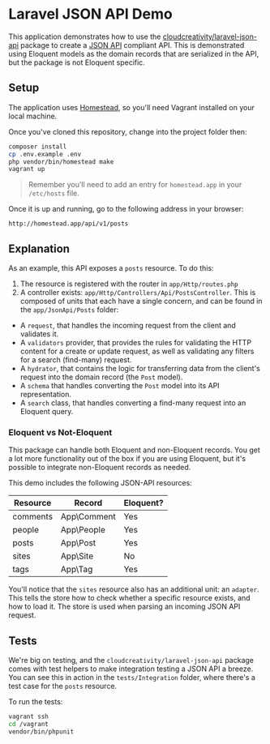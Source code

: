 # Laravel JSON API Demo

This application demonstrates how to use the 
[cloudcreativity/laravel-json-api](https://github.com/cloudcreativity/laravel-json-api)
package to create a [JSON API](http://jsonapi.org) compliant API. This is demonstrated using Eloquent models as
the domain records that are serialized in the API, but the package is not Eloquent specific.

## Setup

The application uses [Homestead](https://laravel.com/docs/homestead), so you'll need Vagrant installed on your
local machine.

Once you've cloned this repository, change into the project folder then:

``` bash
composer install
cp .env.example .env
php vendor/bin/homestead make
vagrant up
```

> Remember you'll need to add an entry for `homestead.app` in your `/etc/hosts` file.

Once it is up and running, go to the following address in your browser:

```
http://homestead.app/api/v1/posts
```

## Explanation

As an example, this API exposes a `posts` resource. To do this:

1. The resource is registered with the router in `app/Http/routes.php`
2. A controller exists: `app/Http/Controllers/Api/PostsController`. This is composed of units that each have a single
concern, and can be found in the `app/JsonApi/Posts` folder:
  - A `request`, that handles the incoming request from the client and validates it.
  - A `validators` provider, that provides the rules for validating the HTTP content for a create or update request,
  as well as validating any filters for a search (find-many) request.
  - A `hydrator`, that contains the logic for transferring data from the client's request into the domain record (the
  `Post` model).
  - A `schema` that handles converting the `Post` model into its API representation.
  - A `search` class, that handles converting a find-many request into an Eloquent query.
 
### Eloquent vs Not-Eloquent

This package can handle both Eloquent and non-Eloquent records. You get a lot more functionality out of the box if
you are using Eloquent, but it's possible to integrate non-Eloquent records as needed.

This demo includes the following JSON-API resources:

| Resource | Record | Eloquent? |
| --- | --- | --- |
| comments | App\Comment | Yes |
| people | App\People | Yes |
| posts | App\Post | Yes |
| sites | App\Site | No |
| tags | App\Tag | Yes |

You'll notice that the `sites` resource also has an additional unit: an `adapter`. This tells the store how to check 
whether a specific resource exists, and how to load it. The store is used when parsing an incoming JSON API request.

## Tests

We're big on testing, and the `cloudcreativity/laravel-json-api` package comes with test helpers to make integration 
testing a JSON API a breeze. You can see this in action in the `tests/Integration` folder, where there's a test case
for the `posts` resource.

To run the tests:

``` bash
vagrant ssh
cd /vagrant
vendor/bin/phpunit
```
